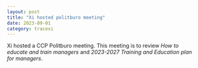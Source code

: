 ```yaml
---
layout: post
title: "Xi hosted politburo meeting"
date: 2023-09-01
category: tracexi
---
```


Xi hosted a CCP Politburo meeting. This meeting is to review *How to educate and train managers* and *2023-2027 Training and Education plan for managers*. 